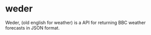 # weder
Weder, (old english for weather) is a API for returning BBC weather forecasts in JSON format.
